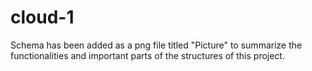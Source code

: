 # cloud-1

Schema has been added as a png file titled "Picture" to summarize the functionalities and important parts of the structures of this project.
